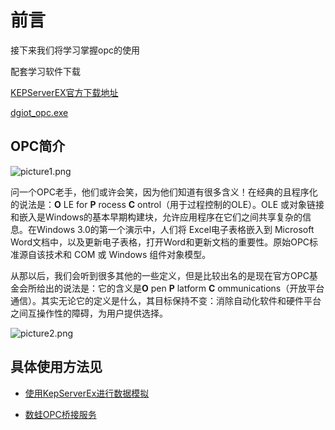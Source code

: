 # 前言
  
  接下来我们将学习掌握opc的使用
  
  配套学习软件下载
  
  [KEPServerEX官方下载地址](https://www.kepware.com/zh-cn/products/kepserverex/)
  
  [dgiot_opc.exe](https://dgiot-1253666439.cos.ap-shanghai-fsi.myqcloud.com/shuwa_tech/zh/blog/study/opc/dgiot_opc.exe)
  
## OPC简介

![picture1.png](https://dgiot-1253666439.cos.ap-shanghai-fsi.myqcloud.com/shuwa_tech/zh/blog/study/opc/picture1.png)

问一个OPC老手，他们或许会笑，因为他们知道有很多含义！在经典的且程序化的说法是：**O** LE for **P** rocess **C** ontrol（用于过程控制的OLE）。OLE 或对象链接和嵌入是Windows的基本早期构建块，允许应用程序在它们之间共享复杂的信息。在Windows 3.0的第一个演示中，人们将 Excel电子表格嵌入到 Microsoft Word文档中，以及更新电子表格，打开Word和更新文档的重要性。原始OPC标准源自该技术和 COM 或 Windows 组件对象模型。

从那以后，我们会听到很多其他的一些定义，但是比较出名的是现在官方OPC基金会所给出的说法是：它的含义是**O** pen **P** latform **C** ommunications（开放平台通信）。其实无论它的定义是什么，其目标保持不变：消除自动化软件和硬件平台之间互操作性的障碍，为用户提供选择。  

![picture2.png](https://dgiot-1253666439.cos.ap-shanghai-fsi.myqcloud.com/shuwa_tech/zh/blog/study/opc/picture2.png)


## 具体使用方法见
- [使用KepServerEx进行数据模拟](keepserver.md)

- [数蛙OPC桥接服务](bridge.md)
